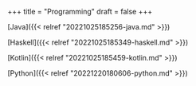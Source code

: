 +++
title = "Programming"
draft = false
+++

[Java]({{< relref "20221025185256-java.md" >}})

[Haskell]({{< relref "20221025185349-haskell.md" >}})

[Kotlin]({{< relref "20221025185459-kotlin.md" >}})

[Python]({{< relref "20221220180606-python.md" >}})
